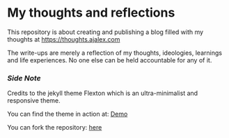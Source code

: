 # My thoughts and reflections

This repository is about creating and publishing a blog filled with my thoughts at https://thoughts.ajalex.com

The write-ups are merely a reflection of my thoughts, ideologies, learnings and life experiences. No one else can be held accountable for any of it.

### _Side Note_
Credits to the jekyll theme Flexton which is an ultra-minimalist and responsive theme.

You can find the theme in action at: [Demo](https://flexton.netlify.com/)

You can fork the repository: [here](https://github.com/artemsheludko/flexton)

